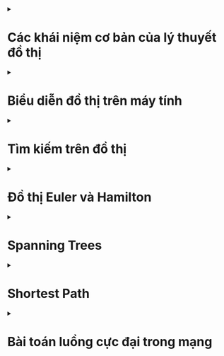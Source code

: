 <details>
<summary><h1>Các khái niệm cơ bản của lý thuyết đồ thị</h1></summary>
<p>

<details>
<summary><h2>Định nghĩa đồ thị</h2></summary>
<p>

- Đơn đồ thị vô hướng: ![alt text](./img/image.png)
- Đa đồ thị vô hướng: ![alt text](./img/image-1.png)
- Giả đồ thị vô hướng: ![alt text](./img/image-2.png)
- Đơn đồ thị có hướng: ![alt text](./img/image-3.png)
- Đa đồ thị có hướng: ![alt text](./img/image-4.png)
</p>
</details>

<details>
<summary><h2>Một số thuật ngữ cơ bản trên đồ thị vô hướng</h2></summary>
<p>

- Bậc của đỉnh, đỉnh cô lập, đỉnh treo: ![alt text](./img/image-5.png)
- Định lý về tổng bậc các đỉnh: ![alt text](./img/image-6.png)
- Đường đi, chu trình: ![alt text](./img/image-7.png)
Ví dụ: ![alt text](./img/image-8.png)
- Liên thông: ![alt text](./img/image-9.png)
Ví dụ: ![alt text](./img/image-10.png)
- Cầu, trụ: ![alt text](./img/image-11.png)
</p>
</details>

<details>
<summary><h2>Một số thuật ngữ cơ bản trên đồ thị có hướng</h2></summary>
<p>

- Bán bậc của đỉnh
    - Kí hiệu bán bậc ra của đỉnh v: `deg+(v)`
    - Kí hiệu bán bậc vào của đỉnh v: `deg-(v)`

Ví dụ: ![alt text](./img/image-12.png)
- Định lý về tổng bán bậc các đỉnh: ![alt text](./img/image-13.png)
- Đường đi, chu trình: như đồ thị vô hướng
- Liên thông mạnh, liên thông yếu: ![alt text](./img/image-14.png)
- Định chiều được: ![alt text](./img/image-15.png)
</p>
</details>

<details>
<summary><h2>Một số dạng đồ thị đặc biệt</h2></summary>
<p>

- Đồ thị đầy đủ: ![alt text](./img/image-16.png)
- Đồ thị vòng: ![alt text](./img/image-17.png)
- Đồ thị bánh xe: ![alt text](./img/image-18.png)
- Đồ thị hai phía: ![alt text](./img/image-19.png)
</p>
</details>

</p>
</details>

<details>
<summary><h1>Biểu diễn đồ thị trên máy tính</h1></summary>
<p>

<details>
<summary><h2>Biểu diễn đồ thị bằng ma trận kề</h2></summary>
<p>

- Ma trận kề của đồ thị vô hướng: ![alt text](./img/image-23.png)
- Tính chất của ma trận kề đối với đồ thị vô hướng: ![alt text](./img/image-20.png)
- Ma trận kề của đồ thị có hướng: ![alt text](./img/image-24.png)
- Tính chất của ma trận kề đối với đồ thị có hướng: ![alt text](./img/image-21.png)
- Ưu và nhược điểm: ![alt text](./img/image-22.png)
- Ma trận trọng số: ![alt text](./img/image-25.png)
</p>
</details>

<details>
<summary><h2>Biểu diễn đồ thị bằng ma trận liên thuộc</h2></summary>
<p>

- Đồ thị vô hướng: ![alt text](./img/image-26.png)
- Đồ thị có hướng: ![alt text](./img/image-27.png)
</p>
</details>

<details>
<summary><h2>Biểu diễn đồ thị bằng danh sách cạnh</h2></summary>
<p>

- Ưu và nhược điểm: ![alt text](./img/image-28.png)
</p>
</details>

<details>
<summary><h2>Biểu diễn đồ thị bằng danh sách kề</h2></summary>
<p>

- Ưu và nhược điểm: ![alt text](./img/image-29.png)
</p>
</details>

</p>
</details>

<details>
<summary><h1>Tìm kiếm trên đồ thị</h1></summary>
<p>

<details>
<summary><h2>DFS + BFS</h2></summary>
<p>

- Độ phức tạp thuật toán:
    - Biểu diễn bằng ma trận kề: `O(n^2)`
    - Biểu diễn bằng danh sách cạnh: `O(n.m)`
    - Biểu diễn bằng danh sách kề: `O(max(n, m))`
- Chú ý:
    - Đồ thị vô hướng: Với DFS(u) = BFS(u) = V -> đồ thị liên thông
    - Đồ thị có hướng: Với DFS(u) = BFS(u) = V -> đồ thị liên thông yếu

    Trong đó V là tập các đỉnh

</p>
</details>

<details>
<summary><h2>Ứng dụng</h2></summary>
<p>

- Duyệt tất cả các đỉnh của đồ thị
- Duyệt tất cả các thành phần liên thông của đồ thị
- Tìm đường đi từ đỉnh s đến đỉnh t trên đồ thị

Code: [Đường đi trên đồ thị](./code/duong%20di%20tren%20do%20thi)
- Kiểm tra tính liên thông mạnh của đồ thị bằng thuật toán Kosaraju

Code: [Đếm số thành phần liên thông mạnh](./code/dem%20so%20thanh%20phan%20lien%20thong%20manh)
- Duyệt các đỉnh trụ, cạnh cầu của đồ thị

Code: [Duyệt đỉnh trụ, cạnh cầu](./code/khop%20va%20cau)
- Bài toán định chiều đồ thị
    - Định nghĩa: ![alt text](./img/image-30.png)
    - Định lý: ![alt text](./img/image-31.png)
</p>
</details>

</p>
</details>

<details>
<summary><h1>Đồ thị Euler và Hamilton</h1></summary>
<p>

<details>
<summary><h2>Đồ thị Euler (đi qua các cạnh của đồ thị 1 lần)</h2></summary>
<p>

- Khái niệm và ví dụ: ![alt text](./img/image-34.png) ![alt text](./img/image-35.png)
- Điều kiện cần và đủ để đồ thị là Euler:
    - Đồ thị vô hướng liên thông: mọi đỉnh của đồ thị đều có bậc chẵn
    - Đồ thị có hướng liên thông yếu: tất cả các đỉnh đều có bán bậc ra bằng bán bậc vào (đồ thị liên thông mạnh)
- Điều kiện cần và đủ để đồ thị là nửa Euler:
    - Đồ thị vô hướng liên thông: đồ thị có 0 hoặc 2 đỉnh bậc lẻ
    - Đồ thị có hướng liên thông yếu:
        - Tồn tại đúng hai đỉnh 𝑢, 𝑣 ∈ 𝑉 sao cho 𝑑𝑒𝑔+(𝑢) − 𝑑𝑒𝑔−(𝑢) = 𝑑𝑒𝑔−(𝑣) − deg+(𝑣) = 1
        - Các đỉnh 𝑠 ≠ 𝑢, 𝑠 ≠ 𝑣 còn lại có 𝑑𝑒𝑔+(𝑠) = 𝑑𝑒𝑔−(𝑠)
        - Đường đi Euler sẽ xuất phát tại đỉnh 𝑢 và kết thúc tại đỉnh 𝑣

Code: [Euler](./code/euler)
</p>
</details>

<details>
<summary><h2>Đồ thị Hamilton (đi qua các đỉnh của đồ thị 1 lần)</h2></summary>
<p>

- Khái niệm và ví dụ: ![alt text](./img/image-36.png)
- Chưa có thuật toán hiệu quả để kiểm tra xem 1 đồ thị có phải Hamilton không.

Code: [Hamilton](./code/hamilton)
</p>
</details>

</p>
</details>

<details>
<summary><h1>Spanning Trees</h1></summary>
<p>

<details>
<summary><h2>Cây và các tính chất của cây</h2></summary>
<p>

- Định nghĩa: ![alt text](./img/image-32.png)
- Các tính chất của cây: ![alt text](./img/image-33.png)
</p>
</details>

<details>
<summary><h2>Cây khung của đồ thị</h2></summary>
<p>

- Định nghĩa: ![alt text](./img/image-37.png)
- Xây dựng cây khung của đồ thị: ![alt text](./img/image-38.png)
</p>
</details>

<details>
<summary><h2>Bài toán cây khung nhỏ nhất</h2></summary>
<p>

- Phát biểu bài toán: ![alt text](./img/image-39.png)
- Ví dụ:
    - Bài toán nối mạng máy tính: Một mạng máy tính gồm 𝑛 máy tính được đánh số từ 1, 2, . . . , 𝑛. Biết chi phí nối máy 𝑖 với máy 𝑗 là 𝑐[𝑖, 𝑗], 𝑖, 𝑗 = 1, 2, . . . , 𝑛. Hãy tìm cách nối mạng sao cho chi phí là nhỏ nhất.
    - Bài toán xây dựng hệ thống cáp: Giả sử ta muốn xây dựng một hệ thống cáp điện thoại nối 𝑛 điểm của một mạng viễn thông sao cho điểm bất kỳ nào trong mạng đều có đường truyền tin tới các điểm khác. Biết chi phí xây dựng hệ thống cáp từ điểm 𝑖 đến điểm 𝑗 là 𝑐[𝑖, 𝑗]. Hãy tìm cách xây dựng hệ thống mạng cáp sao cho chi phí là nhỏ nhất.
- Thuật toán Kruskal: ![alt text](./img/image-40.png)
```
Tóm tắt: Áp dụng DSU để code
Bước 1: Khởi tạo và sắp xếp các cạnh theo trọng số tăng dần
Bước 2: Xét các cạnh (x, y): nếu x, y khác cha thì thêm vào cây khung, không thì bỏ
Bước 3: In ra kết quả
```

Code: [Thuật toán Kruskal](./code/cay%20khung%20nho%20nhat/kruskal)
- Thuật toán Prim: ![alt text](./img/image-41.png)
```
Tóm tắt:
Gọi V = {1...n}, V(MST) = NULL
Bước 1: Khởi tạo: Thêm đỉnh u vào V(MST) và loại u khỏi V
Bước 2: Lặp: Chừng nào V khác rỗng thì tìm cạnh ngắn nhất e = (x, y) với x thuộc V, y thuộc V(MST) và thêm cạnh e vào cây khung, đồng thời loại đỉnh x khỏi V và thêm x vào V(MST)
Bước 3: In ra kết quả
```

Code: [Thuật toán Prim](./code/cay%20khung%20nho%20nhat/prim)
</p>
</details>

</p>
</details>

<details>
<summary><h1>Shortest Path</h1></summary>
<p>

<details>
<summary><h2>Bài toán tìm đường đi ngắn nhất</h2></summary>
<p>

- Trường hợp 1: s cố định, t thay đổi
    - Đồ thị ko có trọng số âm: Dijkstra
    - Đồ thị có trọng số âm nhưng ko có chu trình âm: Bellman-Ford
    - Đồ thị có chu trình âm: Ko có lời giải
- Trường hợp 2: s thay đổi và t thay đổi
    - Đồ thị ko có trọng số âm: lặp lại n lần Dijkstra
    - Đồ thị ko có chu trình âm: Floyd
</p>
</details>

<details>
<summary><h2>Thuật toán Dijkstra</h2></summary>
<p>

- Mục đích:
    - Tìm đường đi ngắn nhất từ 1 đỉnh s tới các đỉnh còn lại.
    - Áp dụng cho đồ thị có hướng với trọng số ko âm.

Code: [Thuật toán Dijkstra](./code/duong%20di%20ngan%20nhat/dijkstra)
</p>
</details>

<details>
<summary><h2>Thuật toán Bellman-Ford</h2></summary>
<p>

- Mục đích:
    - Tìm đường đi ngắn nhất từ 1 đỉnh s tới các đỉnh còn lại.
    - Áp dụng cho đồ thị có hướng và không có chu trình âm (có thể có cạnh âm).
</p>
</details>

<details>
<summary><h2>Thuật toán Floyd</h2></summary>
<p>

- Mục đích:
    - Tìm đường đi ngắn nhất giữa tất cả các cặp đỉnh của đồ thị.
    - Áp dụng cho đồ thị có hướng và không có chu trình âm (có thể có cạnh âm).
</p>
</details>

</p>
</details>

<details>
<summary><h1>Bài toán luồng cực đại trong mạng</h1></summary>
<p>

## Phát biểu bài toán
## Thuật toán Ford-Fulkerson
</p>
</details>